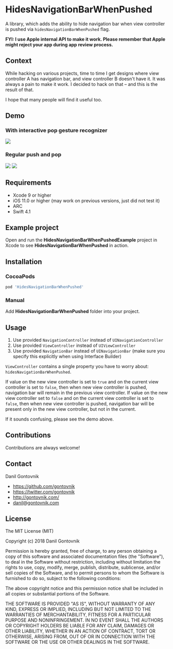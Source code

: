 # HidesNavigationBarWhenPushed

A library, which adds the ability to hide navigation bar when view controller is pushed via `hidesNavigationBarWhenPushed` flag.

**FYI: I use Apple internal API to make it work. Please remember that Apple might reject your app during app review process.**

## Context

While hacking on various projects, time to time I get designs where view controller A has navigation bar, and view controller B doesn't have it. It was always a pain to make it work. I decided to hack on that – and this is the result of that.

I hope that many people will find it useful too.

## Demo

### With interactive pop gesture recognizer

![](https://raw.githubusercontent.com/gontovnik/HidesNavigationBarWhenPushed/master/HidesNavigationBarWhenPushed1.gif)

### Regular push and pop

![](https://raw.githubusercontent.com/gontovnik/HidesNavigationBarWhenPushed/master/HidesNavigationBarWhenPushed2.gif)
![](https://raw.githubusercontent.com/gontovnik/HidesNavigationBarWhenPushed/master/HidesNavigationBarWhenPushed3.gif)

## Requirements
* Xcode 9 or higher
* iOS 11.0 or higher (may work on previous versions, just did not test it)
* ARC
* Swift 4.1

## Example project

Open and run the **HidesNavigationBarWhenPushedExample** project in Xcode to see **HidesNavigationBarWhenPushed** in action.

## Installation

### CocoaPods

``` ruby
pod 'HidesNavigationBarWhenPushed'
```

### Manual

Add **HidesNavigationBarWhenPushed** folder into your project.

## Usage

1. Use provided `NavigationController` instead of `UINavigationController`
2. Use provided `ViewController` instead of `UIViewController`
3. Use provided `NavigationBar` instead of `UINavigationBar` (make sure you specify this explicitly when using Interface Builder)

`ViewController` contains a single property you have to worry about: `hidesNavigationBarWhenPushed`.

If value on the new view controller is set to `true` and on the current view controller is set to `false`, then when new view controller is pushed, navigation bar will remain in the previous view controller. If value on the new view controller set to `false` and on the current view controller is set to `false`, then when new view controller is pushed, navigation bar will be present only in the new view controller, but not in the current.

If it sounds confusing, please see the demo above.

## Contributions

Contributions are always welcome!

## Contact

Danil Gontovnik

- https://github.com/gontovnik
- https://twitter.com/gontovnik
- http://gontovnik.com/
- danil@gontovnik.com

## License

The MIT License (MIT)

Copyright (c) 2018 Danil Gontovnik

Permission is hereby granted, free of charge, to any person obtaining a copy
of this software and associated documentation files (the "Software"), to deal
in the Software without restriction, including without limitation the rights
to use, copy, modify, merge, publish, distribute, sublicense, and/or sell
copies of the Software, and to permit persons to whom the Software is
furnished to do so, subject to the following conditions:

The above copyright notice and this permission notice shall be included in all
copies or substantial portions of the Software.

THE SOFTWARE IS PROVIDED "AS IS", WITHOUT WARRANTY OF ANY KIND, EXPRESS OR
IMPLIED, INCLUDING BUT NOT LIMITED TO THE WARRANTIES OF MERCHANTABILITY,
FITNESS FOR A PARTICULAR PURPOSE AND NONINFRINGEMENT. IN NO EVENT SHALL THE
AUTHORS OR COPYRIGHT HOLDERS BE LIABLE FOR ANY CLAIM, DAMAGES OR OTHER
LIABILITY, WHETHER IN AN ACTION OF CONTRACT, TORT OR OTHERWISE, ARISING FROM,
OUT OF OR IN CONNECTION WITH THE SOFTWARE OR THE USE OR OTHER DEALINGS IN THE
SOFTWARE.
